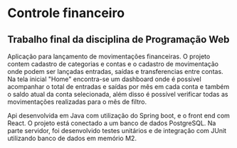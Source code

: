 # Controle financeiro

## Trabalho final da disciplina de Programação Web

Aplicação para lançamento de movimentações financeiras. 
O projeto contem cadastro de categorias e contas e o cadastro de movimentação onde podem ser lançadas entradas, saídas e transferencias entre contas.
Na tela inicial "Home" encontra-se um dashboard onde é possivel acompanhar o total de entradas e saídas por mês em cada conta e também o saldo atual da conta selecionada, além disso é possível verificar todas as movimentações realizadas para o mês de filtro.

Api desenvolvida em Java com utilização do Spring boot, e o front end com React.
O projeto está conectado a um banco de dados PostgreSQL.
Na parte servidor, foi desenvolvido testes unitários e de integração com JUnit utilizando banco de dados em memório M2.
